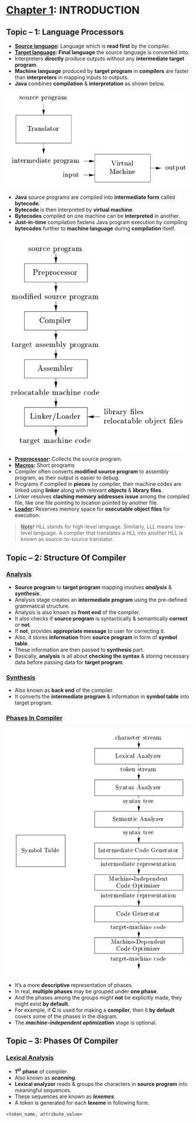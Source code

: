 # <u>Chapter 1</u>: INTRODUCTION





## **Topic – 1: Language Processors**

- **<u>Source language</u>:** Language which is **read first** by the
  compiler.
- **<u>Target language</u>: Final language** the source language is
  converted into.
- Interpreters **directly** produce outputs without any **intermediate
  target program**.
- **Machine language** produced by **target program** in **compilers**
  are faster than **interpreters** in mapping inputs to outputs.
- **Java** combines **compilation** & **interpretation** as shown below.

![Image1](Compiler%20Design/Dragon%20Book%20{D}/media/image1.png)

- **Java** source programs are compiled into **intermediate form**
  called **bytecode**.
- **Bytecode** is then interpreted by **virtual machine**.
- **Bytecodes** compiled on one machine can be **interpreted** in
  another.
- **Just-in-time** compilation fastens Java program execution by
  compiling **bytecodes** further to **machine language** during
  **compilation** itself.

![Image2](Compiler%20Design/Dragon%20Book%20{D}/media/image2.png)

- **<u>Preprocessor</u>:** Collects the source program.
- **<u>Macros</u>:** Short programs
- Compiler often converts **modified source program** to assembly
  program, as their output is easier to debug.
- Programs if compiled in **pieces** by compiler, their machine codes
  are linked using **linker** along with relevant **objects** &
  **library files**.
- Linker resolves **clashing memory addresses issue** among the compiled
  file, like one file pointing to location pointed by another file.
- **<u>Loader</u>:** Reserves memory space for **executable object
  files** for execution.

> **<u>Note</u>!**
> HLL stands for high-level language.
> Similarly, LLL means low-level language.
> A compiler that translates a HLL into another HLL is known as
source-to-source translator.



## **Topic – 2: Structure Of Compiler**

### <u>Analysis</u>

- **Source program** to **target program** mapping involves
  ***analysis*** & ***synthesis***.
- Analysis stage creates an **intermediate program** using the
  pre-defined grammatical structure.
- Analysis is also known as **front end** of the compiler.
- It also checks if **source program** is syntactically & semantically
  **correct** or **not**.
- If **not**, provides **appropriate message** to user for correcting
  it.
- Also, it stores **information** from **source program** in form of
  **symbol table**.
- These information are then passed to **synthesis** part.
- Basically, **analysis** is all about **checking the syntax** & storing
  necessary data before passing data for **target program**.


### <u>Synthesis</u>

- Also known as **back end** of the compiler.
- It converts the **intermediate program** & information in **symbol
  table** into target program.


### <u>Phases In Compiler</u>

![image3](Compiler%20Design/Dragon%20Book%20{D}/media/image3.png)

- It’s a more **descriptive** representation of phases.
- In real, **multiple phases** may be grouped under **one phase**.
- And the phases among the groups might **not** be explicitly made, they
  might exist **by default**.
- For example, if **C** is used for making a **compiler**, then it **by
  default** covers some of the phases in the diagram.
- The ***machine-independent optimization*** stage is optional.



## **Topic – 3: Phases Of Compiler**

### <u>Lexical Analysis</u>

- **1<sup>st</sup>** **phase** of compiler.
- Also known as ***scanning***.
- **Lexical analyzer** reads & groups the characters in **source
  program** into meaningful sequences.
- These sequences are known as ***lexemes***.
- A token is generated for each **lexeme** in following form.

```
<token_name, attribute_value>
```
